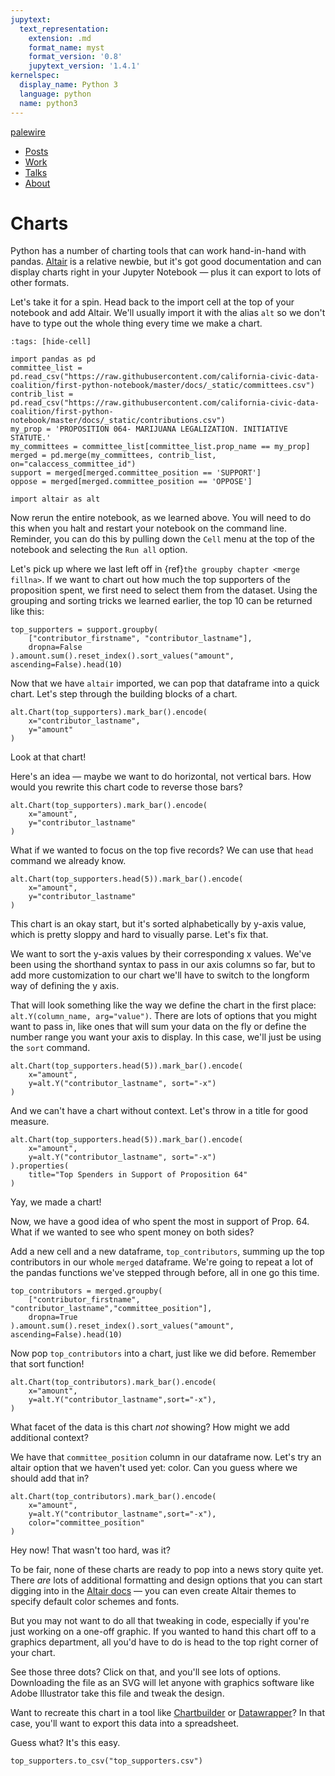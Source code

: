 ```yaml
---
jupytext:
  text_representation:
    extension: .md
    format_name: myst
    format_version: '0.8'
    jupytext_version: '1.4.1'
kernelspec:
  display_name: Python 3
  language: python
  name: python3
---
```


<nav>
  <div class="row">
    <div class="sevencol">
      <div class="shingle">
        <a href="https://palewi.re/">
          <div rel="rnews:copyrightedBy rnews:hasSource rnews:providedBy">
            <div about="http://palewi.re/" typeof="rnews:Organization">
              <div property="rnews:name">palewire</div>
            </div>
          </div>
        </a>
      </div>
    </div>
    <div class="fivecol last links">
      <ul>
        <li>
          <a href="http://palewi.re/posts/" title="Posts">
            Posts
          </a>
        </li>
        <li>
          <a href="http://palewi.re/work/" title="Work">
            Work
          </a>
        </li>
        <li>
          <a href="http://palewi.re/talks/" title="Talks">
            Talks
          </a>
        </li>
        <li>
          <a href="http://palewi.re/who-is-ben-welsh/" title="Who is Ben Welsh?">
            About
          </a>
        </li>
      </ul>
    </div>
  </div>
</nav>
<div class="row topbar">
    <div class="twelvecol last"></div>
</div>

# Charts

Python has a number of charting tools that can work hand-in-hand with pandas. [Altair](https://altair-viz.github.io/) is a relative newbie, but it's got good documentation and can display charts right in your Jupyter Notebook — plus it can export to lots of other formats.

Let's take it for a spin. Head back to the import cell at the top of your notebook and add Altair. We'll usually import it with the alias `alt` so we don't have to type out the whole thing every time we make a chart.

```{code-cell}
:tags: [hide-cell]

import pandas as pd
committee_list = pd.read_csv("https://raw.githubusercontent.com/california-civic-data-coalition/first-python-notebook/master/docs/_static/committees.csv")
contrib_list = pd.read_csv("https://raw.githubusercontent.com/california-civic-data-coalition/first-python-notebook/master/docs/_static/contributions.csv")
my_prop = 'PROPOSITION 064- MARIJUANA LEGALIZATION. INITIATIVE STATUTE.'
my_committees = committee_list[committee_list.prop_name == my_prop]
merged = pd.merge(my_committees, contrib_list, on="calaccess_committee_id")
support = merged[merged.committee_position == 'SUPPORT']
oppose = merged[merged.committee_position == 'OPPOSE']
```

```{code-cell}
import altair as alt
```

Now rerun the entire notebook, as we learned above. You will need to do this when you halt and restart your notebook on the command line. Reminder, you can do this by pulling down the `Cell` menu at the top of the notebook and selecting the `Run all` option.

Let's pick up where we last left off in {ref}`the groupby chapter <merge fillna>`. If we want to chart out how much the top supporters of the proposition spent, we first need to select them from the dataset. Using the grouping and sorting tricks we learned earlier, the top 10 can be returned like this:

```{code-cell}
top_supporters = support.groupby(
    ["contributor_firstname", "contributor_lastname"],
    dropna=False
).amount.sum().reset_index().sort_values("amount", ascending=False).head(10)
```

Now that we have `altair` imported, we can pop that dataframe into a quick chart. Let's step through the building blocks of a chart.

```{code-cell}
alt.Chart(top_supporters).mark_bar().encode(
    x="contributor_lastname",
    y="amount"
)
```

Look at that chart!

Here's an idea — maybe we want to do horizontal, not vertical bars. How would you rewrite this chart code to reverse those bars?

```{code-cell}
alt.Chart(top_supporters).mark_bar().encode(
    x="amount",
    y="contributor_lastname"
)
```

What if we wanted to focus on the top five records? We can use that ``head`` command we already know.

```{code-cell}
alt.Chart(top_supporters.head(5)).mark_bar().encode(
    x="amount",
    y="contributor_lastname"
)
```

This chart is an okay start, but it's sorted alphabetically by y-axis value, which is pretty sloppy and hard to visually parse. Let's fix that.

We want to sort the y-axis values by their corresponding x values. We've been using the shorthand syntax to pass in our axis columns so far, but to add more customization to our chart we'll have to switch to the longform way of defining the y axis.

That will look something like the way we define the chart in the first place: `alt.Y(column_name, arg="value")`. There are lots of options that you might want to pass in, like ones that will sum your data on the fly or define the number range you want your axis to display. In this case, we'll just be using the `sort` command.

```{code-cell}
alt.Chart(top_supporters.head(5)).mark_bar().encode(
    x="amount",
    y=alt.Y("contributor_lastname", sort="-x")
)
```

And we can't have a chart without context. Let's throw in a title for good measure.

```{code-cell}
alt.Chart(top_supporters.head(5)).mark_bar().encode(
    x="amount",
    y=alt.Y("contributor_lastname", sort="-x")
).properties(
    title="Top Spenders in Support of Proposition 64"
)
```

Yay, we made a chart!

Now, we have a good idea of who spent the most in support of Prop. 64. What if we wanted to see who spent money on both sides?

Add a new cell and a new dataframe, `top_contributors`, summing up the top contributors in our whole `merged` dataframe. We're going to repeat a lot of the pandas functions we've stepped through before, all in one go this time.

```{code-cell}
top_contributors = merged.groupby(
    ["contributor_firstname", "contributor_lastname","committee_position"],
    dropna=True
).amount.sum().reset_index().sort_values("amount", ascending=False).head(10)
```

Now pop `top_contributors` into a chart, just like we did before. Remember that sort function!

```{code-cell}
alt.Chart(top_contributors).mark_bar().encode(
    x="amount",
    y=alt.Y("contributor_lastname",sort="-x"),
)
```

What facet of the data is this chart *not* showing? How might we add additional context?

We have that `committee_position` column in our dataframe now. Let's try an altair option that we haven't used yet: color. Can you guess where we should add that in?

```{code-cell}
alt.Chart(top_contributors).mark_bar().encode(
    x="amount",
    y=alt.Y("contributor_lastname",sort="-x"),
    color="committee_position"
)
```

Hey now! That wasn't too hard, was it?

To be fair, none of these charts are ready to pop into a news story quite yet. There *are* lots of additional formatting and design options that you can start digging into in the [Altair docs](https://altair-viz.github.io/index.html) — you can even create Altair themes to specify default color schemes and fonts.

But you may not want to do all that tweaking in code, especially if you're just working on a one-off graphic. If you wanted to hand this chart off to a graphics department, all you'd have to do is head to the top right corner of your chart.

See those three dots? Click on that, and you'll see lots of options. Downloading the file as an SVG will let anyone with graphics software like Adobe Illustrator take this file and tweak the design.

Want to recreate this chart in a tool like [Chartbuilder](https://quartz.github.io/Chartbuilder/) or [Datawrapper](https://www.datawrapper.de/)?  In that case, you'll want to export this data into a spreadsheet.

Guess what? It's this easy.

```{code-cell}
top_supporters.to_csv("top_supporters.csv")
```

